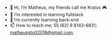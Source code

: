 - 👋 Hi, I’m Matheus, my friends call me Kratos 🎮
- 👀 I’m interested in learning fullstack 
- 🌱 I’m currently learning back-end
- 📫 How to reach me; 55 (62) 9 8143-6831; matheusgto02018@gmail.com;

<!---
Krat-s/Krat-s is a ✨ special ✨ repository because its `README.md` (this file) appears on your GitHub profile.
You can click the Preview link to take a look at your changes.
--->
